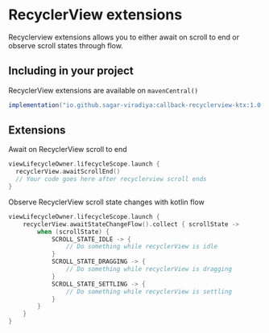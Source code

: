 # RecyclerView extensions

Recyclerview extensions allows you to either await on scroll to end or observe scroll states through flow.

## Including in your project

RecyclerView extensions are available on `mavenCentral()`

```groovy
implementation("io.github.sagar-viradiya:callback-recyclerview-ktx:1.0.0")
```

## Extensions

Await on RecyclerView scroll to end

```kotlin
viewLifecycleOwner.lifecycleScope.launch {
  recyclerView.awaitScrollEnd()
  // Your code goes here after recyclerview scroll ends
}
```

Observe RecyclerView scroll state changes with kotlin flow

```kotlin
viewLifecycleOwner.lifecycleScope.launch {
    recyclerView.awaitStateChangeFlow().collect { scrollState ->
        when (scrollState) {
            SCROLL_STATE_IDLE -> {
                // Do something while recyclerView is idle
            }
            SCROLL_STATE_DRAGGING -> {
                // Do something while recyclerView is dragging                          
            }
            SCROLL_STATE_SETTLING -> {
                // Do something while recyclerView is settling                         
            }
        }
    }
}
```